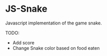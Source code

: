 # JS-Snake

Javascript implementation of the game snake. 

TODO: 

- Add score
- Change Snake color based on food eaten
